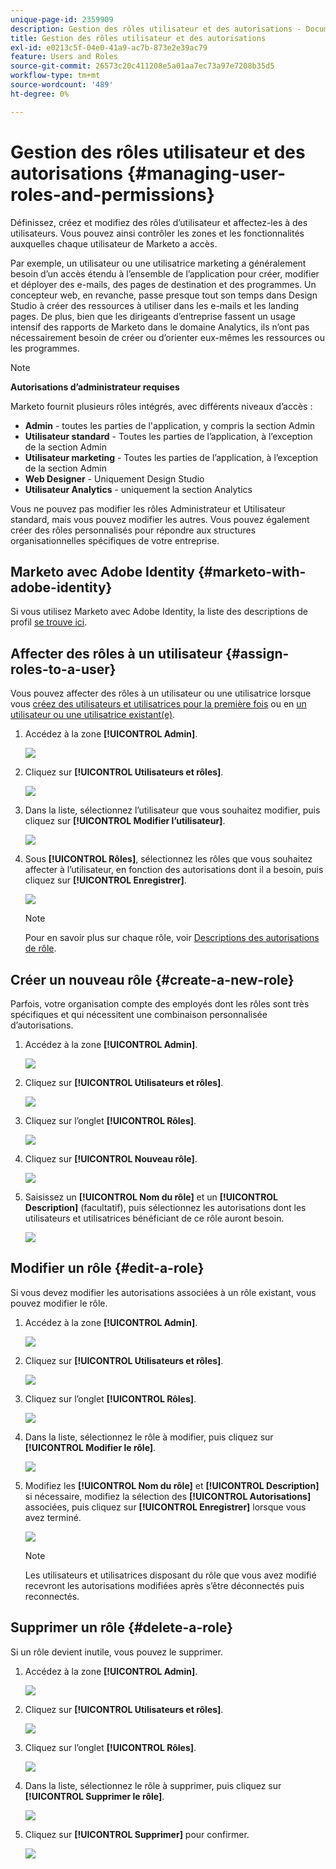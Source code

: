 ```yaml
---
unique-page-id: 2359909
description: Gestion des rôles utilisateur et des autorisations - Documents Marketo - Documentation du produit
title: Gestion des rôles utilisateur et des autorisations
exl-id: e0213c5f-04e0-41a9-ac7b-873e2e39ac79
feature: Users and Roles
source-git-commit: 26573c20c411208e5a01aa7ec73a97e7208b35d5
workflow-type: tm+mt
source-wordcount: '489'
ht-degree: 0%

---
```


# Gestion des rôles utilisateur et des autorisations {#managing-user-roles-and-permissions}

Définissez, créez et modifiez des rôles d’utilisateur et affectez-les à des utilisateurs. Vous pouvez ainsi contrôler les zones et les fonctionnalités auxquelles chaque utilisateur de Marketo a accès.

Par exemple, un utilisateur ou une utilisatrice marketing a généralement besoin d’un accès étendu à l’ensemble de l’application pour créer, modifier et déployer des e-mails, des pages de destination et des programmes. Un concepteur web, en revanche, passe presque tout son temps dans Design Studio à créer des ressources à utiliser dans les e-mails et les landing pages. De plus, bien que les dirigeants d’entreprise fassent un usage intensif des rapports de Marketo dans le domaine Analytics, ils n’ont pas nécessairement besoin de créer ou d’orienter eux-mêmes les ressources ou les programmes.

>[!NOTE]
>
>**Autorisations d’administrateur requises**

Marketo fournit plusieurs rôles intégrés, avec différents niveaux d’accès :

* **Admin** - toutes les parties de l&#39;application, y compris la section Admin
* **Utilisateur standard** - Toutes les parties de l’application, à l’exception de la section Admin
* **Utilisateur marketing** - Toutes les parties de l’application, à l’exception de la section Admin
* **Web Designer** - Uniquement Design Studio
* **Utilisateur Analytics** - uniquement la section Analytics

Vous ne pouvez pas modifier les rôles Administrateur et Utilisateur standard, mais vous pouvez modifier les autres. Vous pouvez également créer des rôles personnalisés pour répondre aux structures organisationnelles spécifiques de votre entreprise.

## Marketo avec Adobe Identity {#marketo-with-adobe-identity}

Si vous utilisez Marketo avec Adobe Identity, la liste des descriptions de profil [se trouve ici](/help/marketo/product-docs/administration/marketo-with-adobe-identity/adobe-identity-management-overview.md#profile-levels).

## Affecter des rôles à un utilisateur {#assign-roles-to-a-user}

Vous pouvez affecter des rôles à un utilisateur ou une utilisatrice lorsque vous [créez des utilisateurs et utilisatrices pour la première fois](/help/marketo/product-docs/administration/users-and-roles/create-delete-edit-and-change-a-user-role.md) ou en [ un utilisateur ou une utilisatrice existant(e)](/help/marketo/product-docs/administration/users-and-roles/managing-marketo-users.md).

1. Accédez à la zone **[!UICONTROL Admin]**.

   ![](assets/managing-user-roles-and-permissions-1.png)

1. Cliquez sur **[!UICONTROL Utilisateurs et rôles]**.

   ![](assets/managing-user-roles-and-permissions-2.png)

1. Dans la liste, sélectionnez l’utilisateur que vous souhaitez modifier, puis cliquez sur **[!UICONTROL Modifier l’utilisateur]**.

   ![](assets/managing-user-roles-and-permissions-3.png)

1. Sous **[!UICONTROL Rôles]**, sélectionnez les rôles que vous souhaitez affecter à l’utilisateur, en fonction des autorisations dont il a besoin, puis cliquez sur **[!UICONTROL Enregistrer]**.

   ![](assets/managing-user-roles-and-permissions-4.png)

   >[!NOTE]
   >
   >Pour en savoir plus sur chaque rôle, voir [Descriptions des autorisations de rôle](/help/marketo/product-docs/administration/users-and-roles/descriptions-of-role-permissions.md).

## Créer un nouveau rôle {#create-a-new-role}

Parfois, votre organisation compte des employés dont les rôles sont très spécifiques et qui nécessitent une combinaison personnalisée d’autorisations.

1. Accédez à la zone **[!UICONTROL Admin]**.

   ![](assets/managing-user-roles-and-permissions-5.png)

1. Cliquez sur **[!UICONTROL Utilisateurs et rôles]**.

   ![](assets/managing-user-roles-and-permissions-6.png)

1. Cliquez sur l’onglet **[!UICONTROL Rôles]**.

   ![](assets/managing-user-roles-and-permissions-7.png)

1. Cliquez sur **[!UICONTROL Nouveau rôle]**.

   ![](assets/managing-user-roles-and-permissions-8.png)

1. Saisissez un **[!UICONTROL Nom du rôle]** et un **[!UICONTROL Description]** (facultatif), puis sélectionnez les autorisations dont les utilisateurs et utilisatrices bénéficiant de ce rôle auront besoin.

   ![](assets/managing-user-roles-and-permissions-9.png)

## Modifier un rôle {#edit-a-role}

Si vous devez modifier les autorisations associées à un rôle existant, vous pouvez modifier le rôle.

1. Accédez à la zone **[!UICONTROL Admin]**.

   ![](assets/managing-user-roles-and-permissions-10.png)

1. Cliquez sur **[!UICONTROL Utilisateurs et rôles]**.

   ![](assets/managing-user-roles-and-permissions-11.png)

1. Cliquez sur l’onglet **[!UICONTROL Rôles]**.

   ![](assets/managing-user-roles-and-permissions-12.png)

1. Dans la liste, sélectionnez le rôle à modifier, puis cliquez sur **[!UICONTROL Modifier le rôle]**.

   ![](assets/managing-user-roles-and-permissions-13.png)

1. Modifiez les **[!UICONTROL Nom du rôle]** et **[!UICONTROL Description]** si nécessaire, modifiez la sélection des **[!UICONTROL Autorisations]** associées, puis cliquez sur **[!UICONTROL Enregistrer]** lorsque vous avez terminé.

   ![](assets/managing-user-roles-and-permissions-14.png)

   >[!NOTE]
   >
   >Les utilisateurs et utilisatrices disposant du rôle que vous avez modifié recevront les autorisations modifiées après s’être déconnectés puis reconnectés.

## Supprimer un rôle {#delete-a-role}

Si un rôle devient inutile, vous pouvez le supprimer.

1. Accédez à la zone **[!UICONTROL Admin]**.

   ![](assets/managing-user-roles-and-permissions-15.png)

1. Cliquez sur **[!UICONTROL Utilisateurs et rôles]**.

   ![](assets/managing-user-roles-and-permissions-16.png)

1. Cliquez sur l’onglet **[!UICONTROL Rôles]**.

   ![](assets/managing-user-roles-and-permissions-17.png)

1. Dans la liste, sélectionnez le rôle à supprimer, puis cliquez sur **[!UICONTROL Supprimer le rôle]**.

   ![](assets/managing-user-roles-and-permissions-18.png)

1. Cliquez sur **[!UICONTROL Supprimer]** pour confirmer.

   ![](assets/managing-user-roles-and-permissions-19.png)
